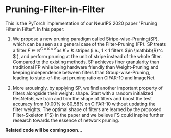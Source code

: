 # Pruning-Filter-in-Filter

This is the PyTorch implementation of our NeurIPS 2020 paper "Pruning Filter in Filter". In this paper:
1) We propose a new pruning paradigm called Stripe-wise-Pruning(SP), which can be seen as a general case of the Filter-Pruning (FP). SP treats a filter $F \in \mathbb{R}^{C\times K\times K}$as $K\times K$ stripes (i.e., $1\times 1$ filters $\in \mathbb{R}^c $ ), and perform pruning at the unit of stripe instead of the whole filter. Compared to the existing methods, SP achieves finer granularity than traditional FP while being hardware friendly than Weight-Pruning and keeping independence between filters than Group-wise-Pruning, leading to state-of-the-art pruning ratio on CIFAR-10 and ImageNet. 

2) More arousingly, by applying SP, we find another important property of filters alongside their weight: shape. Start with a random initialized ResNet56, we train and trim the shape of filters and boost the test accuracy from 10.00% to 80.58% on CIFAR-10 without updating the filter weights. The optimal shape of filters are learned by the proposed Filter-Skeleton (FS) in the paper and we believe FS could inspire further research towards the essence of network pruning.

**Related code will be coming soon...**
